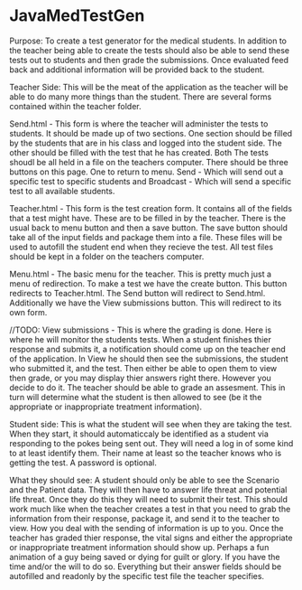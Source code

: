 # JavaMedTestGen
Purpose: To create a test generator for the medical students. In addition to the teacher being able to create the tests should also be able to send these tests out to students and then grade the submissions. Once evaluated feed back and additional information will be provided back to the student. 

Teacher Side: This will be the meat of the application as the teacher will be able to do many more things than the student. There are several forms contained within the teacher folder.

Send.html - This form is where the teacher will administer the tests to students. It should be made up of two sections. One section should be filled by the students that are in his class and logged into the student side. The other should be filled with the test that he has created. Both  The tests shoudl be all held in a file on the teachers computer. There should be three buttons on this page. One to return to menu. Send - Which will send out a specific test to specific students and Broadcast - Which will send a specific test to all available students. 

Teacher.html - This form is the test creation form. It contains all of the fields that a test might have. These are to be filled in by the teacher. There is the usual back to menu button and then a save button. The save button should take all of the input fields and package them into a file. These files will be used to autofill the student end when they recieve the test.  All test files should be kept in a folder on the teachers computer. 

Menu.html - The basic menu for the teacher. This is pretty much just a menu of redirection. To make a test we have the create button. This button redirects to Teacher.html. The Send button will redirect to Send.html. Additionally we have the View submissions button. This will redirect to its own form.

//TODO:
View submissions - This is where the grading is done. Here is where he will monitor the students tests. When a student finishes thier response and submits it, a notification should come up on the teacher end of the application. In View he should then see the submissions, the student who submitted it, and the test. Then either be able to open them to view then grade, or you may display thier answers right there. However you decide to do it. The teacher should be able to grade an assesment. This in turn will determine what the student is then allowed to see (be it the appropriate or inappropriate treatment information).

Student side: This is what the student will see when they are taking the test. When they start, it should automaticcaly be identified as a student via responding to the pokes being sent out. They will need a log in of some kind to at least identify them. Their name at least so the teacher knows who is getting the test. A password is optional.

What they should see: A student should only be able to see the Scenario and the Patient data. They will then have to answer life threat and potential life threat. Once they do this they will need to submit their test. This should work much like when the teacher creates a test in that you need to grab the information from their response, package it, and send it to the teacher to view. How you deal with the sending of information is up to you. Once the teacher has graded thier response, the vital signs and either the appropriate or inappropriate treatment information should show up. Perhaps a fun animation of a guy being saved or dying for guilt or glory. If you have the time and/or the will to do so. Everything but their answer fields should be autofilled and readonly by the specific test file the teacher specifies.
